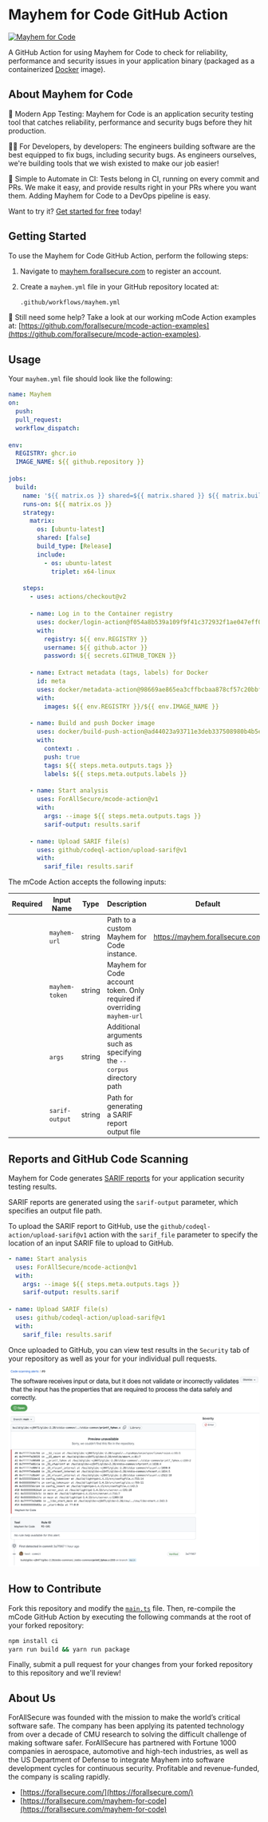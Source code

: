 # Mayhem for Code GitHub Action

[![Mayhem for Code](https://drive.google.com/uc?export=view&id=1JXEbfCDMMwwnDaOgs5-XlPWQwZR93fv4)](http://mayhem.forallsecure.com/)

A GitHub Action for using Mayhem for Code to check for reliability, performance and security issues in your application binary (packaged as a containerized [Docker](https://docs.docker.com/get-started/overview/) image).

## About Mayhem for Code

🧪 Modern App Testing: Mayhem for Code is an application security testing tool that catches reliability, performance and security bugs before they hit production.

🧑‍💻 For Developers, by developers: The engineers building software are the best equipped to fix bugs, including security bugs. As engineers ourselves, we're building tools that we wish existed to make our job easier!

🤖 Simple to Automate in CI: Tests belong in CI, running on every commit and PRs. We make it easy, and provide results right in your PRs where you want them. Adding Mayhem for Code to a DevOps pipeline is easy.

Want to try it? [Get started for free](https://forallsecure.com/mayhem-free) today!

## Getting Started

To use the Mayhem for Code GitHub Action, perform the following steps:

1. Navigate to [mayhem.forallsecure.com](https://mayhem.forallsecure.com/) to register an account.

2. Create a `mayhem.yml` file in your GitHub repository located at:

    ```sh
    .github/workflows/mayhem.yml
    ```

🤔 Still need some help? Take a look at our working mCode Action examples at: [https://github.com/forallsecure/mcode-action-examples](https://github.com/forallsecure/mcode-action-examples).

## Usage

Your `mayhem.yml` file should look like the following:

```yaml
name: Mayhem
on:
  push:
  pull_request:
  workflow_dispatch:

env:
  REGISTRY: ghcr.io
  IMAGE_NAME: ${{ github.repository }}

jobs:
  build:
    name: '${{ matrix.os }} shared=${{ matrix.shared }} ${{ matrix.build_type }}'
    runs-on: ${{ matrix.os }}
    strategy:
      matrix:
        os: [ubuntu-latest]
        shared: [false]
        build_type: [Release]
        include:
          - os: ubuntu-latest
            triplet: x64-linux

    steps:
      - uses: actions/checkout@v2

      - name: Log in to the Container registry
        uses: docker/login-action@f054a8b539a109f9f41c372932f1ae047eff08c9
        with:
          registry: ${{ env.REGISTRY }}
          username: ${{ github.actor }}
          password: ${{ secrets.GITHUB_TOKEN }}

      - name: Extract metadata (tags, labels) for Docker
        id: meta
        uses: docker/metadata-action@98669ae865ea3cffbcbaa878cf57c20bbf1c6c38
        with:
          images: ${{ env.REGISTRY }}/${{ env.IMAGE_NAME }}

      - name: Build and push Docker image
        uses: docker/build-push-action@ad44023a93711e3deb337508980b4b5e9bcdc5dc
        with:
          context: .
          push: true
          tags: ${{ steps.meta.outputs.tags }}
          labels: ${{ steps.meta.outputs.labels }}

      - name: Start analysis
        uses: ForAllSecure/mcode-action@v1
        with:
          args: --image ${{ steps.meta.outputs.tags }}
          sarif-output: results.sarif

      - name: Upload SARIF file(s)
        uses: github/codeql-action/upload-sarif@v1
        with:
          sarif_file: results.sarif
```

The mCode Action accepts the following inputs:

| Required | Input Name | Type | Description | Default
| --- | --- | --- | --- | ---
|   | `mayhem-url` | string | Path to a custom Mayhem for Code instance. | https://mayhem.forallsecure.com |
|   | `mayhem-token` | string | Mayhem for Code account token. Only required if overriding `mayhem-url` |
|   | `args` | string | Additional arguments such as specifying the `--corpus` directory path |
|   | `sarif-output` | string | Path for generating a SARIF report output file |

## Reports and GitHub Code Scanning

Mayhem for Code generates [SARIF reports](https://sarifweb.azurewebsites.net/#:~:text=The%20Static%20Analysis%20Results%20Interchange,approved%20as%20an%20OASIS%20standard.) for your application security testing results.

SARIF reports are generated using the `sarif-output` parameter, which specifies an output file path.

To upload the SARIF report to GitHub, use the `github/codeql-action/upload-sarif@v1` action with the `sarif_file` parameter to specify the location of an input SARIF file to upload to GitHub.

```yaml
- name: Start analysis
  uses: ForAllSecure/mcode-action@v1
  with:
    args: --image ${{ steps.meta.outputs.tags }}
    sarif-output: results.sarif

- name: Upload SARIF file(s)
  uses: github/codeql-action/upload-sarif@v1
  with:
    sarif_file: results.sarif
```

Once uploaded to GitHub, you can view test results in the `Security` tab of your repository as well as your for your individual pull requests.

![code-scanning-alert](code-scanning-alert.png)

## How to Contribute

Fork this repository and modify the [`main.ts`](src/main.ts) file. Then, re-compile the mCode GitHub Action by executing the following commands at the root of your forked repository:

```sh
npm install ci
yarn run build && yarn run package
```

Finally, submit a pull request for your changes from your forked repository to this repository and we'll review!

## About Us

ForAllSecure was founded with the mission to make the world’s critical software safe. The company has been applying its patented technology from over a decade of CMU research to solving the difficult challenge of making software safer. ForAllSecure has partnered with Fortune 1000 companies in aerospace, automotive and high-tech industries, as well as the US Department of Defense to integrate Mayhem into software development cycles for continuous security. Profitable and revenue-funded, the company is scaling rapidly.

* [https://forallsecure.com/](https://forallsecure.com/)
* [https://forallsecure.com/mayhem-for-code](https://forallsecure.com/mayhem-for-code)